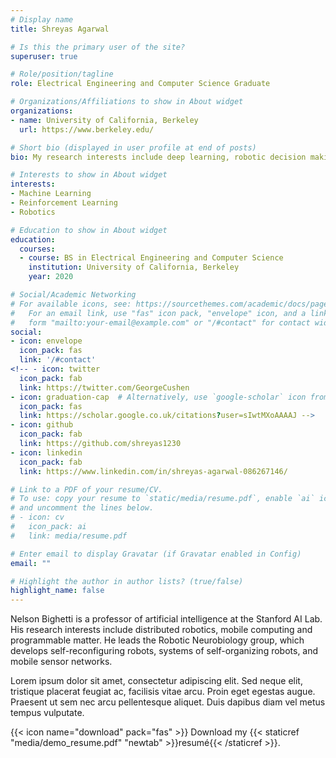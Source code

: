 ```yaml
---
# Display name
title: Shreyas Agarwal

# Is this the primary user of the site?
superuser: true

# Role/position/tagline
role: Electrical Engineering and Computer Science Graduate

# Organizations/Affiliations to show in About widget
organizations:
- name: University of California, Berkeley
  url: https://www.berkeley.edu/

# Short bio (displayed in user profile at end of posts)
bio: My research interests include deep learning, robotic decision making and control, and motion planning.

# Interests to show in About widget
interests:
- Machine Learning
- Reinforcement Learning
- Robotics

# Education to show in About widget
education:
  courses:
  - course: BS in Electrical Engineering and Computer Science
    institution: University of California, Berkeley
    year: 2020

# Social/Academic Networking
# For available icons, see: https://sourcethemes.com/academic/docs/page-builder/#icons
#   For an email link, use "fas" icon pack, "envelope" icon, and a link in the
#   form "mailto:your-email@example.com" or "/#contact" for contact widget.
social:
- icon: envelope
  icon_pack: fas
  link: '/#contact'
<!-- - icon: twitter
  icon_pack: fab
  link: https://twitter.com/GeorgeCushen
- icon: graduation-cap  # Alternatively, use `google-scholar` icon from `ai` icon pack
  icon_pack: fas
  link: https://scholar.google.co.uk/citations?user=sIwtMXoAAAAJ -->
- icon: github
  icon_pack: fab
  link: https://github.com/shreyas1230
- icon: linkedin
  icon_pack: fab
  link: https://www.linkedin.com/in/shreyas-agarwal-086267146/

# Link to a PDF of your resume/CV.
# To use: copy your resume to `static/media/resume.pdf`, enable `ai` icons in `params.toml`,
# and uncomment the lines below.
# - icon: cv
#   icon_pack: ai
#   link: media/resume.pdf

# Enter email to display Gravatar (if Gravatar enabled in Config)
email: ""

# Highlight the author in author lists? (true/false)
highlight_name: false
---
```


Nelson Bighetti is a professor of artificial intelligence at the Stanford AI Lab. His research interests include distributed robotics, mobile computing and programmable matter. He leads the Robotic Neurobiology group, which develops self-reconfiguring robots, systems of self-organizing robots, and mobile sensor networks.

Lorem ipsum dolor sit amet, consectetur adipiscing elit. Sed neque elit, tristique placerat feugiat ac, facilisis vitae arcu. Proin eget egestas augue. Praesent ut sem nec arcu pellentesque aliquet. Duis dapibus diam vel metus tempus vulputate.

{{< icon name="download" pack="fas" >}} Download my {{< staticref "media/demo_resume.pdf" "newtab" >}}resumé{{< /staticref >}}.
